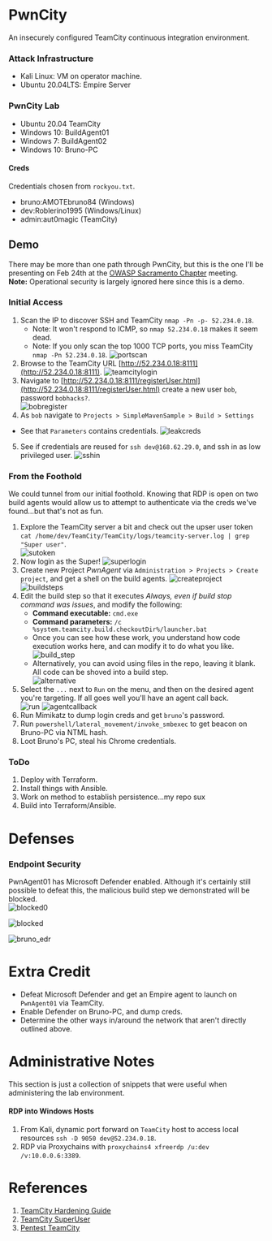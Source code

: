 # PwnCity
An insecurely configured TeamCity continuous integration environment. 

### Attack Infrastructure
* Kali Linux:      VM on operator machine.
* Ubuntu 20.04LTS: Empire Server

### PwnCity Lab
* Ubuntu 20.04  TeamCity
* Windows 10:   BuildAgent01
* Windows 7:    BuildAgent02
* Windows 10:   Bruno-PC 

#### Creds
Credentials chosen from `rockyou.txt`.  
* bruno:AMOTEbruno84  (Windows)
* dev:Roblerino1995 (Windows/Linux)
* admin:aut0magic (TeamCity)


## Demo
There may be more than one path through PwnCity, but this is the one I'll be presenting on Feb 24th at the [OWASP Sacramento Chapter](https://owasp.org/www-chapter-sacramento/) meeting.   
**Note:** Operational security is largely ignored here since this is a demo. 

### Initial Access
1. Scan the IP to discover SSH and TeamCity `nmap -Pn -p- 52.234.0.18`.
   * Note: It won't respond to ICMP, so `nmap 52.234.0.18` makes it seem dead.
   * Note: If you only scan the top 1000 TCP ports, you miss TeamCity `nmap -Pn 52.234.0.18`.
   ![portscan](https://user-images.githubusercontent.com/8961705/155561063-0a8a142d-4675-4b3e-a811-acc53b561339.png)  
2. Browse to the TeamCity URL [http://52.234.0.18:8111](http://52.234.0.18:8111).
    ![teamcitylogin](https://user-images.githubusercontent.com/8961705/155561509-4260185a-2f67-48b2-a4d9-b66b0ea4c79f.png)
3. Navigate to [http://52.234.0.18:8111/registerUser.html](http://52.234.0.18:8111/registerUser.html) create a new user `bob`, password `bobhacks?`.  
![bobregister](https://user-images.githubusercontent.com/8961705/155562055-8fadb90b-0718-4070-93c2-708465b92a4e.png)
4. As `bob` navigate to `Projects > SimpleMavenSample > Build > Settings` 
  * See that `Parameters` contains credentials. 
  ![leakcreds](https://user-images.githubusercontent.com/8961705/155563479-e85fdc1a-5c4c-4bcf-b339-8a93fd093533.png)
5. See if credentials are reused for `ssh dev@168.62.29.0`, and ssh in as low privileged user. 
  ![sshin](https://user-images.githubusercontent.com/8961705/155565080-c4de89b3-d8ff-4428-a47e-f00b82a14c30.png)

### From the Foothold
We could tunnel from our initial foothold. Knowing that RDP is open on two build agents would allow us to attempt to authenticate via the creds we've found...but that's not as fun.
1. Explore the TeamCity server a bit and check out the upser user token `cat /home/dev/TeamCity/TeamCity/logs/teamcity-server.log | grep "Super user"`.  
![sutoken](https://user-images.githubusercontent.com/8961705/155600482-0fbff1f2-18a2-4d90-a4c4-1d7027d616e6.png)
2. Now login as the Super!
![superlogin](https://user-images.githubusercontent.com/8961705/155605281-3775750d-9d5b-4a46-8267-49a766cf2626.png)
3. Create new Project *PwnAgent* via `Administration > Projects > Create project`, and get a shell on the build agents.
![createproject](https://user-images.githubusercontent.com/8961705/155601956-8804c90b-24c8-43da-8a72-ee5354d6fe49.png)
![buildsteps](https://user-images.githubusercontent.com/8961705/155602113-3e81cf04-3ef0-402b-8d7c-c6a7b4024a96.png)
4. Edit the build step so that it executes *Always, even if build stop command was issues*, and modify the following:
    * **Command executable:** `cmd.exe`
    * **Command parameters:** `/c %system.teamcity.build.checkoutDir%/launcher.bat`  
    * Once you can see how these work, you understand how code execution works here, and can modify it to do what you like. 
    ![build_step](https://user-images.githubusercontent.com/8961705/155602912-184f4977-254d-430e-b365-6f7bcaed0bd0.png)
    * Alternatively, you can avoid using files in the repo, leaving it blank. All code can be shoved into a build step.   
    ![alternative](https://user-images.githubusercontent.com/8961705/155603599-017ce751-5f04-432d-a531-ceec6940eae7.png)
5. Select the `...` next to `Run` on the menu, and then on the desired agent you're targeting. If all goes well you'll have an agent call back.  
![run](https://user-images.githubusercontent.com/8961705/155604796-0fb0cecb-0970-4dc6-9e3a-b30f86556b77.png)
![agentcallback](https://user-images.githubusercontent.com/8961705/155604811-80bef586-8f31-42dd-8b73-3464f0108822.png)
6. Run Mimikatz to dump login creds and get `bruno`'s password.
7. Run `powershell/lateral_movement/invoke_smbexec` to get beacon on Bruno-PC via NTML hash.
9. Loot Bruno's PC, steal his Chrome credentials.


### ToDo
1. Deploy with Terraform.
2. Install things with Ansible.
4. Work on method to establish persistence...my repo sux
5. Build into Terraform/Ansible.



# Defenses

### Endpoint Security
PwnAgent01 has Microsoft Defender enabled. Although it's certainly still possible to defeat this, the malicious build step we demonstrated will be blocked.  
![blocked0](https://user-images.githubusercontent.com/8961705/155248314-9d28ef64-1a5f-4abf-aceb-448158efa4ea.png)  

![blocked](https://user-images.githubusercontent.com/8961705/155248281-6b07edea-04cb-42d8-934c-7c26f0f4259f.png)  

![bruno_edr](https://user-images.githubusercontent.com/8961705/155440006-10a0cc2d-fd86-4239-a2c2-0c6f7ed96c26.png)



# Extra Credit
* Defeat Microsoft Defender and get an Empire agent to launch on `PwnAgent01` via TeamCity.
* Enable Defender on Bruno-PC, and dump creds. 
* Determine the other ways in/around the network that aren't directly outlined above.


# Administrative Notes  
This section is just a collection of snippets that were useful when administering the lab environment.  

#### RDP into Windows Hosts  
1. From Kali, dynamic port forward on `TeamCity` host to access local resources `ssh -D 9050 dev@52.234.0.18`.  
2. RDP via Proxychains with `proxychains4 xfreerdp /u:dev /v:10.0.0.6:3389`.



# References
1. [TeamCity Hardening Guide](https://blog.jetbrains.com/teamcity/2021/02/hardening-your-teamcity-server/)
2. [TeamCity SuperUser](https://www.jetbrains.com/help/teamcity/super-user.html)
3. [Pentest TeamCity](https://github.com/kacperszurek/pentest_teamcity)


